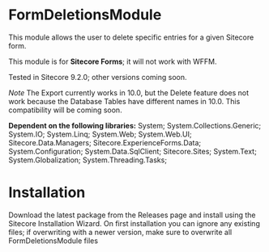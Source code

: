 # FormDeletionsModule

This module allows the user to delete specific entries for a given Sitecore form.

This module is for **Sitecore Forms**; it will not work with WFFM.

Tested in Sitecore 9.2.0; other versions coming soon.

*Note* The Export currently works in 10.0, but the Delete feature does not work because the Database Tables have different names in 10.0. This compatibility will be coming soon.

**Dependent on the following libraries:**
System;
System.Collections.Generic;
System.IO;
System.Linq;
System.Web;
System.Web.UI;
Sitecore.Data.Managers;
Sitecore.ExperienceForms.Data;
System.Configuration;
System.Data.SqlClient;
Sitecore.Sites;
System.Text;
System.Globalization;
System.Threading.Tasks;

# Installation

Download the latest package from the Releases page and install using the Sitecore Installation Wizard. On first installation you can ignore any existing files; if overwriting with a newer version, make sure to overwrite all FormDeletionsModule files

